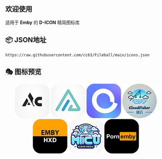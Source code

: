 
## 欢迎使用

适用于 **Emby** 的 **D-ICON** 精简图标库

## 📦 **JSON地址**
```
https://raw.githubusercontent.com/cc63/Fileball/main/icons.json
```

## 🎭 图标预览
<div align="center">

![D-1](https://raw.githubusercontent.com/dxxjn99/Emby-icon/main/DXX/AcEmby.png)
![D-2](https://raw.githubusercontent.com/dxxjn99/Emby-icon/main/DXX/Alist.png)
![D-3](https://raw.githubusercontent.com/dxxjn99/Emby-icon/main/DXX/ALiYun.png)
![D-4](https://raw.githubusercontent.com/dxxjn99/Emby-icon/main/DXX/Cloudfisher.png)
![D-5](https://raw.githubusercontent.com/dxxjn99/Emby-icon/main/DXX/Hxd2.png)
![D-6](https://raw.githubusercontent.com/dxxjn99/Emby-icon/main/DXX/Micu.png)
![D-7](https://raw.githubusercontent.com/dxxjn99/Emby-icon/main/DXX/PornEmby.png)

</div>